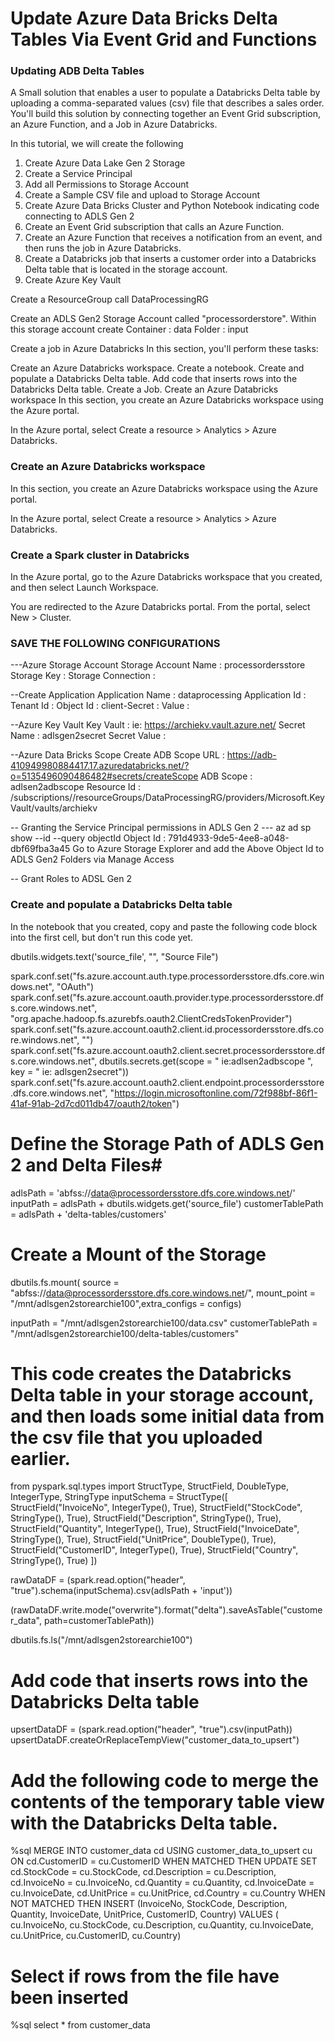 # Update Azure Data Bricks Delta Tables Via Event Grid and Functions 


### Updating ADB Delta Tables ###

A Small solution that enables a user to populate a Databricks Delta table by uploading a comma-separated values (csv) file that 
describes a sales order. You'll build this solution by connecting together an Event Grid subscription, an Azure Function, 
and a Job in Azure Databricks.

In this tutorial, we will create the following 

1. Create Azure Data Lake Gen 2 Storage   
2. Create a Service Principal 
3. Add all Permissions to Storage Account 
4. Create a Sample CSV file and upload to Storage Account 
5. Create Azure Data Bricks Cluster and Python Notebook indicating code connecting to ADLS Gen 2 
6. Create an Event Grid subscription that calls an Azure Function.
7. Create an Azure Function that receives a notification from an event, and then runs the job in Azure Databricks.
8. Create a Databricks job that inserts a customer order into a Databricks Delta table that is located in the storage account.
9. Create Azure Key Vault



Create a ResourceGroup call DataProcessingRG 



Create an ADLS Gen2 Storage Account called "processorderstore". Within this storage account create 
Container : data
Folder : input 





Create a job in Azure Databricks
In this section, you'll perform these tasks:

Create an Azure Databricks workspace.
Create a notebook.
Create and populate a Databricks Delta table.
Add code that inserts rows into the Databricks Delta table.
Create a Job.
Create an Azure Databricks workspace
In this section, you create an Azure Databricks workspace using the Azure portal.

In the Azure portal, select Create a resource > Analytics > Azure Databricks.


### Create an Azure Databricks workspace ###
In this section, you create an Azure Databricks workspace using the Azure portal.

In the Azure portal, select Create a resource > Analytics > Azure Databricks.


### Create a Spark cluster in Databricks ###
In the Azure portal, go to the Azure Databricks workspace that you created, and then select Launch Workspace.

You are redirected to the Azure Databricks portal. From the portal, select New > Cluster.




### SAVE THE FOLLOWING CONFIGURATIONS ### 

---Azure Storage Account 
Storage Account Name : processordersstore
Storage Key : <Storage Key> 
Storage Connection : <Storage Connection String> 
  
--Create Application
Application Name : dataprocessing 
Application Id : <Application Id > 
Tenant Id : <Tenant Id> 
Object Id : <Object Id > 
client-Secret : <client Secret> 
Value : <Client Secret Value > 
  
  
--Azure Key Vault 
Key Vault : <URL> ie: https://archiekv.vault.azure.net/ 
Secret Name : adlsgen2secret
Secret Value : <Secret Value > 


--Azure Data Bricks Scope 
Create ADB Scope URL : https://adb-410949980884417.17.azuredatabricks.net/?o=5135496090486482#secrets/createScope
ADB Scope : adlsen2adbscope
Resource Id : /subscriptions/<subscription id>/resourceGroups/DataProcessingRG/providers/Microsoft.KeyVault/vaults/archiekv

-- Granting the Service Principal permissions in ADLS Gen 2 --- 
az ad sp show --id <Application Id> --query objectId
Object Id : 791d4933-9de5-4ee8-a048-dbf69fba3a45
Go to Azure Storage Explorer and add the Above Object Id to ADLS Gen2 Folders via Manage Access 


-- Grant Roles to ADSL Gen 2






### Create and populate a Databricks Delta table ###
In the notebook that you created, copy and paste the following code block into the first cell, but don't run this code yet.



dbutils.widgets.text('source_file', "", "Source File")

spark.conf.set("fs.azure.account.auth.type.processordersstore.dfs.core.windows.net", "OAuth") 
spark.conf.set("fs.azure.account.oauth.provider.type.processordersstore.dfs.core.windows.net", "org.apache.hadoop.fs.azurebfs.oauth2.ClientCredsTokenProvider")
spark.conf.set("fs.azure.account.oauth2.client.id.processordersstore.dfs.core.windows.net", "<application id>") 
spark.conf.set("fs.azure.account.oauth2.client.secret.processordersstore.dfs.core.windows.net", dbutils.secrets.get(scope = "<Azure data Bricks Scope> ie:adlsen2adbscope ", key = "<Azure Key Value Secret Name> ie: adlsgen2secret"))
spark.conf.set("fs.azure.account.oauth2.client.endpoint.processordersstore.dfs.core.windows.net", "https://login.microsoftonline.com/72f988bf-86f1-41af-91ab-2d7cd011db47/oauth2/token")



# Define the Storage Path of ADLS Gen 2 and Delta Files#
adlsPath = 'abfss://data@processordersstore.dfs.core.windows.net/'
inputPath = adlsPath + dbutils.widgets.get('source_file')
customerTablePath = adlsPath + 'delta-tables/customers'

# Create a Mount of the Storage # 
dbutils.fs.mount(
	  source = "abfss://data@processordersstore.dfs.core.windows.net/",
	  mount_point = "/mnt/adlsgen2storearchie100",extra_configs = configs)

inputPath = "/mnt/adlsgen2storearchie100/data.csv"
customerTablePath = "/mnt/adlsgen2storearchie100/delta-tables/customers"


# This code creates the Databricks Delta table in your storage account, and then loads some initial data from the csv file that you uploaded earlier. #

from pyspark.sql.types import StructType, StructField, DoubleType, IntegerType, StringType
inputSchema = StructType([
StructField("InvoiceNo", IntegerType(), True),
StructField("StockCode", StringType(), True),
StructField("Description", StringType(), True),
StructField("Quantity", IntegerType(), True),
StructField("InvoiceDate", StringType(), True),
StructField("UnitPrice", DoubleType(), True),
StructField("CustomerID", IntegerType(), True),
StructField("Country", StringType(), True)
])

rawDataDF = (spark.read.option("header", "true").schema(inputSchema).csv(adlsPath + 'input'))

(rawDataDF.write.mode("overwrite").format("delta").saveAsTable("customer_data", path=customerTablePath))

dbutils.fs.ls("/mnt/adlsgen2storearchie100") 

# Add code that inserts rows into the Databricks Delta table #
upsertDataDF = (spark.read.option("header", "true").csv(inputPath))
upsertDataDF.createOrReplaceTempView("customer_data_to_upsert")


# Add the following code to merge the contents of the temporary table view with the Databricks Delta table. # 

%sql
MERGE INTO customer_data cd
USING customer_data_to_upsert cu
ON cd.CustomerID = cu.CustomerID
WHEN MATCHED THEN
  UPDATE SET
    cd.StockCode = cu.StockCode,
    cd.Description = cu.Description,
    cd.InvoiceNo = cu.InvoiceNo,
    cd.Quantity = cu.Quantity,
    cd.InvoiceDate = cu.InvoiceDate,
    cd.UnitPrice = cu.UnitPrice,
    cd.Country = cu.Country
WHEN NOT MATCHED
  THEN INSERT (InvoiceNo, StockCode, Description, Quantity, InvoiceDate, UnitPrice, CustomerID, Country)
  VALUES (
    cu.InvoiceNo,
    cu.StockCode,
    cu.Description,
    cu.Quantity,
    cu.InvoiceDate,
    cu.UnitPrice,
    cu.CustomerID,
    cu.Country)
    
# Select if rows from the file have been inserted #    
   %sql select * from customer_data
    








